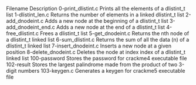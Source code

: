 Filename	Description
0-print_dlistint.c	Prints all the elements of a dlistint_t list
1-dlistint_len.c	Returns the number of elements in a linked dlistint_t list
2-add_dnodeint.c	Adds a new node at the beginning of a dlistint_t list
3-add_dnodeint_end.c	Adds a new node at the end of a dlistint_t list
4-free_dlistint.c	Frees a dlistint_t list
5-get_dnodeint.c	Returns the nth node of a dlistint_t linked list
6-sum_dlistint.c	Returns the sum of all the data (n) of a dlistint_t linked list
7-insert_dnodeint.c	Inserts a new node at a given position
8-delete_dnodeint.c	Deletes the node at index index of a dlistint_t linked list
100-password	Stores the password for crackme4 executable file
102-result	Stores the largest palindrome made from the product of two 3-digit numbers
103-keygen.c	Generates a keygen for crackme5 executable file
